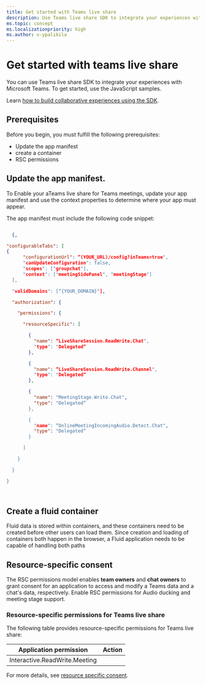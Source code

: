 ```yaml
---
title: Get started with Teams live share
description: Use Teams live share SDK to integrate your experiences with Microsoft Teams.
ms.topic: concept
ms.localizationpriority: high
ms.author: v-ypalikila
---
```


# Get started with teams live share

You can use Teams live share SDK to integrate your experiences with Microsoft Teams. To get started, use the JavaScript samples.

Learn [how to build collaborative experiences using the SDK](https://github.com/OfficeDev/Teams-Collaboration-SDK/tree/main/docs#readme).

## Prerequisites

Before you begin, you must fulfill the following prerequisites:

* Update the app manifest
* create a container
* RSC permissions

## Update the app manifest.

 To Enable your aTeams live share for Teams meetings, update your app manifest and use the context properties to determine where your app must appear.

The app manifest must include the following code snippet:

```json

  {,

"configurableTabs": [​
{​
      "configurationUrl": “(YOUR_URL)/config?inTeams=true",​
      "canUpdateConfiguration": false,​
      "scopes": ["groupchat"],​
      "context": ["meetingSidePanel", "meetingStage"]​
  ],​

  "validDomains": [“{YOUR_DOMAIN}"],​

  "authorization": {​

    "permissions": {​

      "resourceSpecific": [​

        {​
          "name": “LiveShareSession.ReadWrite.Chat",​
          "type": "Delegated“​
        },​

        {​
          "name": “LiveShareSession.ReadWrite.Channel",​
          "type": "Delegated“​
        },​

        {​
          "name": "MeetingStage.Write.Chat",​
          "type": "Delegated“​
        },​

        {​
          "name": “OnlineMeetingIncomingAudio.Detect.Chat",​
          "type": "Delegated“​
        }​

      ]​

    }​

  }​

}​

​
```
## Create a fluid container

Fluid data is stored within containers, and these containers need to be created before other users can load them. Since creation and loading of containers both happen in the browser, a Fluid application needs to be capable of handling both paths

## Resource-specific consent

The RSC permissions model enables **team owners** and **chat owners** to grant consent for an application to access and modify a Teams data and a chat's data, respectively. Enable RSC permissions for Audio ducking and meeting stage support.

### Resource-specific permissions for Teams live share

The following table provides resource-specific permissions for Teams live share:

|Application permission| Action |
| ----- | ----- |
|Interactive.ReadWrite.Meeting|<!--- need info --->|

For more details, see [resource specific consent](/graph/permissions-reference).